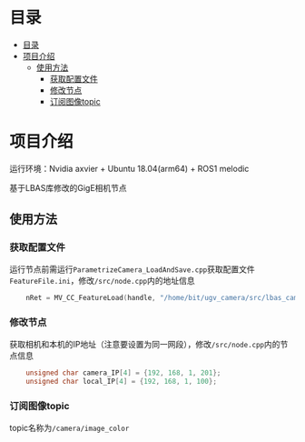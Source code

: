 # 目录

- [目录](#目录)
- [项目介绍](#项目介绍)
  - [使用方法](#使用方法)
    - [获取配置文件](#获取配置文件)
    - [修改节点](#修改节点)
    - [订阅图像topic](#订阅图像topic)

# 项目介绍

运行环境：Nvidia axvier + Ubuntu 18.04(arm64) + ROS1 melodic

基于LBAS库修改的GigE相机节点

## 使用方法

### 获取配置文件

运行节点前需运行```ParametrizeCamera_LoadAndSave.cpp```获取配置文件```FeatureFile.ini```，修改```/src/node.cpp```内的地址信息

```cpp
    nRet = MV_CC_FeatureLoad(handle, "/home/bit/ugv_camera/src/lbas_camera_driver/FeatureFile.ini");
```

### 修改节点

获取相机和本机的IP地址（注意要设置为同一网段），修改```/src/node.cpp```内的节点信息

```cpp
    unsigned char camera_IP[4] = {192, 168, 1, 201};
    unsigned char local_IP[4] = {192, 168, 1, 100};
```

### 订阅图像topic

topic名称为```/camera/image_color```
